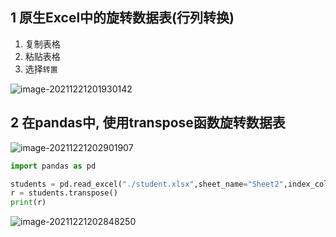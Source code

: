 ## 1 原生Excel中的旋转数据表(行列转换)

1. 复制表格
2. 粘贴表格
3. 选择`转置`

![image-20211221201930142](https://markdown-1301532546.cos.ap-guangzhou.myqcloud.com/markdown/20211221204438.png)



## 2 在pandas中, 使用transpose函数旋转数据表

![image-20211221202901907](https://markdown-1301532546.cos.ap-guangzhou.myqcloud.com/markdown/20211221204440.png)

```python
import pandas as pd

students = pd.read_excel("./student.xlsx",sheet_name="Sheet2",index_col="name")
r = students.transpose()
print(r)
```

![image-20211221202848250](https://markdown-1301532546.cos.ap-guangzhou.myqcloud.com/markdown/20211221204442.png)

